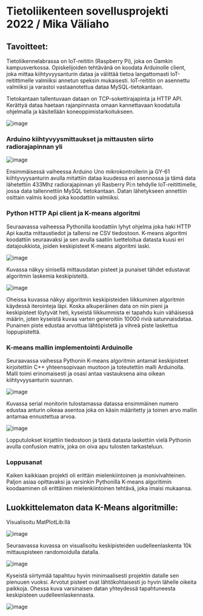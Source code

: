 # Tietoliikenteen sovellusprojekti 2022 / Mika Väliaho

## Tavoitteet:

Tietoliikennelabrassa on IoT-reititin (Raspberry Pi), joka on Oamkin kampusverkossa. Opiskelijoiden tehtävänä on koodata Arduinolle client, joka mittaa kiihtyvyysanturin dataa ja välittää tietoa langattomasti IoT-reitittimelle valmiiksi annetun speksin mukaisesti. IoT-reititin on asennettu valmiiksi ja varastoi vastaanotettua dataa MySQL-tietokantaan.

Tietokantaan tallentuvaan dataan on TCP-sokettirajapinta ja HTTP API. Kerättyä dataa haetaan rajanpinnasta omaan kannettavaan koodatulla ohjelmalla ja käsitellään koneoppimistarkoitukseen.

![image](https://user-images.githubusercontent.com/99818602/207807702-23a2ea11-1679-4214-8704-9ed2f99f2b62.png)

### Arduino kiihtyvyysmittaukset ja mittausten siirto radiorajapinnan yli
![image](https://user-images.githubusercontent.com/99818602/207810639-d100bd6d-40cf-4544-93b8-ad80415bb6ca.png)

Ensimmäisessä vaiheessa Arduino Uno mikrokontrollerin ja GY-61 kiihtyvyysanturin avulla mitattiin dataa kuudessa eri asennossa ja tämä data lähetettiin 433Mhz radiorajapinnan yli Rasberry Pi:n tehdylle IoT-reitittimelle, jossa data tallennettiin MySQL tietokantaan. Datan lähetykseen annettiin osittain valmis koodi joka koodattiin valmiiksi.

### Python HTTP Api client ja K-means algoritmi

Seuraavassa vaiheessa Pythonilla koodattiin lyhyt ohjelma joka haki HTTP Api kautta mittaustiedot ja tallensi ne CSV tiedostoon. K-means algoritmi koodattiin seuraavaksi ja sen avulla saatiin luetteloitua datasta kuusi eri datajoukkiota, joiden keskipisteet K-means algoritmi laski. 

![image](https://user-images.githubusercontent.com/99818602/207824741-c42fa3a4-6bbc-41e8-af50-aad3dd6c3271.png)

Kuvassa näkyy sinisellä mittausdatan pisteet ja punaiset tähdet edustavat algoritmin laskemia keskipisteitä.

![image](https://user-images.githubusercontent.com/99818602/207825510-300322cc-94bf-44de-b937-74cbdadd3434.png)

Oheissa kuvassa näkyy algoritmin keskipisteiden liikkuminen algoritmin käydessä iterointeja läpi. Koska alkuperäinen data on niin pieni ja keskipisteet löytyvät heti, kyseistä liikkummista ei tapahdu kuin vähäisessä määrin, joten kyseistä kuvaa varten generoitiin 10000 riviä satunnaisdataa. Punainen piste edustaa arvottua lähtöpistetä ja vihreä piste laskettua loppupistettä.

### K-means mallin implementointi Arduinolle

Seuraavassa vaihessa Pythonin K-means algoritmin antamat keskipisteet kirjoitettiin C++ yhteensopivaan muotoon ja toteutettiin malli Arduinolla. Malli toimi erinomaisesti ja osasi antaa vastauksena aina oikean kiihtyvyysanturin suunnan.

![image](https://user-images.githubusercontent.com/99818602/207831386-afe50f36-7329-4d54-a35a-a483319b6beb.png)

Kuvassa serial monitorin tulostamassa datassa ensimmäinen numero edustaa anturin oikeaa asentoa joka on käsin määritetty ja toinen arvo mallin antamaa ennustettua arvoa.

![image](https://user-images.githubusercontent.com/99818602/207832160-968f4622-442c-4f17-a1b8-b181ac9c8af5.png)

Lopputulokset kirjattiin tiedostoon ja tästä datasta laskettiin vielä Pythonin avulla confusion matrix, joka on oiva apu tulosten tarkasteluun.

### Loppusanat

Kaiken kaikkiaan projekti oli erittäin mielenkiintoinen ja monivivahteinen. Paljon asiaa opittavaksi ja varsinkin Pythonilla K-means algoritimin koodaaminen oli erittäinen mielenkiintoinen tehtävä, joka imaisi mukaansa.


## Luokkittelematon data K-Means algoritmille:

Visualisoitu MatPlotLib:llä

![image](https://user-images.githubusercontent.com/99818602/203951779-796e9e43-5aba-46d2-bcbe-12dce3cd20e2.png)


Seuraavassa kuvassa on visualisoitu keskipisteiden uudelleenlaskenta 10k mittauspisteen randomoidulla datalla.

![image](https://user-images.githubusercontent.com/99818602/205254480-ed639436-7760-42de-9fff-95caaed848e5.png)

Kyseistä siirtymää tapahtuu hyvin minimaalisesti projektin datalle sen pienuuen vuoksi. Arvotut pisteet ovat lähtökohtaisesti jo hyvin lähelle oikeita paikkoja.
Ohessa kuva varsinaisen datan yhteydessä tapahtuneesta keskipisteen uudelleenlaskennasta.

![image](https://user-images.githubusercontent.com/99818602/205258427-fd7bc700-077f-40b2-a837-97a55b6fef20.png)
